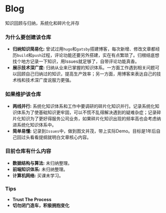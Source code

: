 #   Blog
知识回顾与归纳，系统化和碎片化并存

### 为什么要创建该仓库
* **归纳知识简易化:** 曾试过用`hugo`和`gatsby`搭建博客，每次新增、修改文章都经历`build`和`push`过程，评论功能还要另外搭建，实在有点繁琐了。归根结底想找个地方记录一下知识，用Issues就足够了，自带评论功能真香。
* **展示技术深广度:** 归纳从业来已掌握的知识体系。一方面工作遇到相关问题可以回顾自己归纳过的知识，提高生产效率；另一方面，用博客来表达自己的技术栈和技术深广度说服力更强。

### 如果维护该仓库
* **两线并行:** 系统化知识体系和工作中要调研的碎片化知识并行。记录系统化知识体系为了使基础知识更牢固，可以不慌不乱得解决遇到的疑难杂症；记录碎片化知识为了更好得服务公司业务，如果碎片化知识出现的频率高也会考虑纳进系统化知识体系中。
* **简单易懂:** 记录到`Issues`中，做到图文并茂，带上实际Demo。目标是1年后自己回过头看看提纲就明白文章核心内容。

### 目前仓库有什么内容
* **数据结构与算法:** 未归纳整理。
* **前端知识体系:** 未归纳整理。
* **计算机网络:** 买课未学习。

### Tips
* **Trust The Process**
* **切勿闭门造车，积极拥抱变化**
